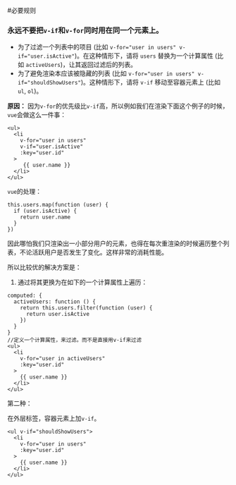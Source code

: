 \#必要规则

### 永远不要把`v-if`和`v-for`同时用在同一个元素上。

- 为了过滤一个列表中的项目 (比如 `v-for="user in users" v-if="user.isActive"`)。在这种情形下，请将 `users` 替换为一个计算属性 (比如 `activeUsers`)，让其返回过滤后的列表。
- 为了避免渲染本应该被隐藏的列表 (比如 `v-for="user in users" v-if="shouldShowUsers"`)。这种情形下，请将 `v-if` 移动至容器元素上 (比如 `ul`, `ol`)。

**原因：** 因为`v-for`的优先级比`v-if`高，所以例如我们在渲染下面这个例子的时候，`vue`会做这么一件事：

```
<ul>
  <li
    v-for="user in users"
    v-if="user.isActive"
    :key="user.id"
  >
     {{ user.name }}
  </li>
</ul>
```

`vue`的处理：

```
this.users.map(function (user) {
  if (user.isActive) {
    return user.name
  }
})
```

因此哪怕我们只渲染出一小部分用户的元素，也得在每次重渲染的时候遍历整个列表，不论活跃用户是否发生了变化。这样非常的消耗性能。

所以比较优的解决方案是：

1. 通过将其更换为在如下的一个计算属性上遍历：

```
computed: {
  activeUsers: function () {
    return this.users.filter(function (user) {
      return user.isActive
    })
  }
}
//定义一个计算属性，来过滤。而不是直接用v-if来过滤
<ul>
  <li
    v-for="user in activeUsers"
    :key="user.id"
  >
    {{ user.name }}
  </li>
</ul>
```

第二种：

在外层标签，容器元素上加`v-if`。

```
<ul v-if="shouldShowUsers">
  <li
    v-for="user in users"
    :key="user.id"
  >
    {{ user.name }}
  </li>
</ul>
```